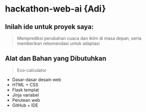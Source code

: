 # hackathon-web-ai {Adi}

## Inilah ide untuk proyek saya:
> Memprediksi perubahan cuaca dan iklim di masa depan, serta memberikan rekomendasi untuk adaptasi

## Alat dan Bahan yang Dibutuhkan
> Eco-calculator
- Dasar-dasar desain web
- HTML + CSS
- Flask templat
- Jinja variabel
- Perutean web
- GitHub + IDE
